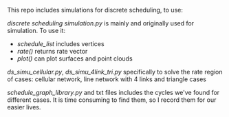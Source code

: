 This repo includes simulations for discrete scheduling, to use:

*discrete scheduling simulation.py* is mainly and originally used for simulation. To use it:
- *schedule_list* includes vertices
- *rate()* returns rate vector
- *plot()* can plot surfaces and point clouds

*ds_simu_cellular.py*, *ds_simu_4link_tri.py* specifically to solve the rate region of cases: cellular network, line network with 4 links and triangle cases

*schedule_graph_library.py* and txt files includes the cycles we've found for different cases. It is time consuming to find them, so I record them for our easier lives.
